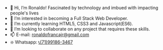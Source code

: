 - 👋 Hi, I’m Ronaldo! Fascinated by technology and imbued with impacting people's lives
- 👀 I’m interested in becoming a Full Stack Web Developer.
- 🌱 I’m currently learning HTML5, CSS3 and Javascript(ES6).
- 💞️ I’m looking to collaborate on any project that requires these skills.
- 📫 E-mail: ronaldofrancajr@gmail.com
- ❇️ Whatsapp: <a href="https://wa.me/5571991863467">📞(71)99186-3467</a>

<!---
ronaldofrancas/ronaldofrancas is a ✨ special ✨ repository because its `README.md` (this file) appears on your GitHub profile.
You can click the Preview link to take a look at your changes.
--->
